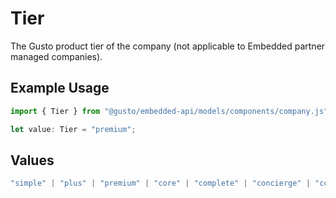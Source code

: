 # Tier

The Gusto product tier of the company (not applicable to Embedded partner managed companies).

## Example Usage

```typescript
import { Tier } from "@gusto/embedded-api/models/components/company.js";

let value: Tier = "premium";
```

## Values

```typescript
"simple" | "plus" | "premium" | "core" | "complete" | "concierge" | "contractor_only" | "basic"
```